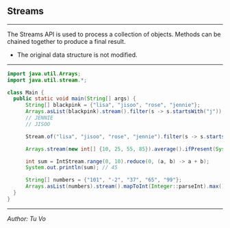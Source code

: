 ## Streams

---

The Streams API is used to process a collection of objects. Methods can be chained together to produce a final result.

- The original data structure is not modified.

---

```java
import java.util.Arrays;
import java.util.stream.*;

class Main {
  public static void main(String[] args) {
      String[] blackpink = {"lisa", "jisoo", "rose", "jennie"};
      Arrays.asList(blackpink).stream().filter(s -> s.startsWith("j")).map(String::toUpperCase).sorted().forEach(System.out::println);
      // JENNIE
      // JISOO

      Stream.of("lisa", "jisoo", "rose", "jennie").filter(s -> s.startsWith("l")).forEach(System.out::println); // lisa

      Arrays.stream(new int[] {10, 25, 55, 85}).average().ifPresent(System.out::println); // 43.75

      int sum = IntStream.range(0, 10).reduce(0, (a, b) -> a + b);
      System.out.println(sum); // 45

      String[] numbers = {"101", "-2", "37", "65", "99"};
      Arrays.asList(numbers).stream().mapToInt(Integer::parseInt).max().ifPresent(System.out::println); // 101
  }
}
```

---

_Author: Tu Vo_
